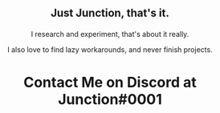 ## <p align="center">Just Junction, that's it.</p>

<p align="center">I research and experiment, that's about it really.</p>

<p align="center">I also love to find lazy workarounds, and never finish projects.</p>


# <p align="center">Contact Me on Discord at Junction#0001</p>
